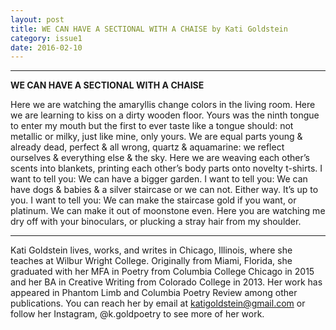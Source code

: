 ```yaml
---
layout: post
title: WE CAN HAVE A SECTIONAL WITH A CHAISE by Kati Goldstein
category: issue1
date: 2016-02-10
---
```


___


**WE CAN HAVE A SECTIONAL WITH A CHAISE**

Here we are watching the amaryllis change colors in the living room. Here 
we are learning to kiss  on a dirty wooden floor. Yours was the ninth 
tongue to enter my mouth but the first to ever taste like a tongue should: 
not metallic or milky, just like mine, only yours. We are equal parts 
young & already dead, perfect & all wrong, quartz & aquamarine: 
we reflect ourselves & everything else & the sky. Here we are weaving 
each other’s scents into blankets, printing each other’s body parts onto 
novelty t-shirts. I want to tell you: We can have a bigger garden. I want
to tell you: We can have dogs & babies & a silver staircase or we can not. 
Either way. It’s up to you. I want to tell you: We can make the staircase 
gold if you want, or platinum. We can make it out of moonstone 
even. Here you are watching me dry off with your binoculars, or plucking 
a stray hair from my shoulder.

___

Kati Goldstein lives, works, and writes in Chicago, Illinois, where she teaches at Wilbur Wright College. Originally from Miami, Florida, she graduated with her MFA in Poetry from Columbia College Chicago in 2015 and her BA in Creative Writing from Colorado College in 2013. Her work has appeared in Phantom Limb and Columbia Poetry Review among other publications. You can reach her by email at katigoldstein@gmail.com or follow her Instagram, @k.goldpoetry to see more of her work.
